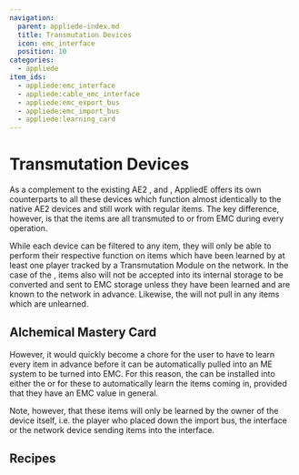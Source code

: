 ```yaml
---
navigation:
  parent: appliede-index.md
  title: Transmutation Devices
  icon: emc_interface
  position: 10
categories:
  - appliede
item_ids:
  - appliede:emc_interface
  - appliede:cable_emc_interface
  - appliede:emc_export_bus
  - appliede:emc_import_bus
  - appliede:learning_card
---
```


# Transmutation Devices

<GameScene zoom="4" background="transparent">
  <ImportStructure src="assemblies/transmutation_devices.snbt" />
  <IsometricCamera yaw="195" pitch="30" />
</GameScene>

As a complement to the existing AE2 <ItemLink id="ae2:interface" />, <ItemLink id="ae2:export_bus" /> and
<ItemLink id="ae2:import_bus" />, AppliedE offers its own counterparts to all these devices which function almost
identically to the native AE2 devices and still work with regular items. The key difference, however, is that the items
are all transmuted to or from EMC during every operation.

While each device can be filtered to any item, they will only be able to perform their respective function on items
which have been learned by at least one player tracked by a
<ItemLink id="appliede:emc_module">Transmutation Module</ItemLink> on the network. In the case of the
<ItemLink id="appliede:emc_interface" />, items also will not be accepted into its internal storage to be converted and
sent to EMC storage unless they have been learned and are known to the network in advance. Likewise, the
<ItemLink id="appliede:emc_import_bus" /> will not pull in any items which are unlearned.

## Alchemical Mastery Card

<ItemImage id="learning_card" scale="4" />

However, it would quickly become a chore for the user to have to learn every item in advance before it can be
automatically pulled into an ME system to be turned into EMC. For this reason, the
<ItemLink id="appliede:learning_card" /> can be installed into either the <ItemLink id="appliede:emc_interface" /> or
<ItemLink id="appliede:emc_import_bus" /> for these to automatically learn the items coming in, provided that they have
an EMC value in general.

Note, however, that these items will only be learned by the owner of the device itself, i.e. the player who placed down
the import bus, the interface or the network device sending items into the interface.

## Recipes

<RecipeFor id="appliede:emc_interface" />
<RecipeFor id="appliede:emc_export_bus" />
<RecipeFor id="appliede:emc_import_bus" />
<RecipeFor id="appliede:learning_card" />
